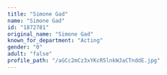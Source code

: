 ```yaml
---
title: "Simone Gad"
name: "Simone Gad"
id: "1872781"
original_name: "Simone Gad"
known_for_department: "Acting"
gender: "0"
adult: "false"
profile_path: "/aGCc2mCz3xYKcR5lnkWJaCTnddE.jpg"
---
```

